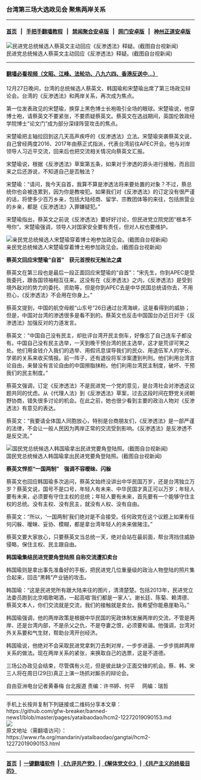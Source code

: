 ### 台湾第三场大选政见会   聚焦两岸关系 
------------------------

#### [首页](https://github.com/gfw-breaker/banned-news1/blob/master/README.md) &nbsp;&nbsp;|&nbsp;&nbsp; [手把手翻墙教程](https://github.com/gfw-breaker/guides/wiki) &nbsp;&nbsp;|&nbsp;&nbsp; [禁闻聚合安卓版](https://github.com/gfw-breaker/bn-android) &nbsp;&nbsp;|&nbsp;&nbsp; [网门安卓版](https://github.com/oGate2/oGate) &nbsp;&nbsp;|&nbsp;&nbsp; [神州正道安卓版](https://github.com/SzzdOgate/update) 



<div id="headerimg">
 <img alt="民进党总统候选人蔡英文主动回应《反渗透法》释疑。(截图自台视新闻)" src="https://www.rfa.org/mandarin/yataibaodao/gangtai/hcm2-12272019090153.html/852182f16587.png/@@images/fcd63636-5f68-44ca-ac96-9984cc263014.png" title="民进党总统候选人蔡英文主动回应《反渗透法》释疑。(截图自台视新闻)"/>
 <div id="headerimgcontents">
  <div id="headerimgcaption">
   <span>
    民进党总统候选人蔡英文主动回应《反渗透法》释疑。(截图自台视新闻)
   </span>
   <!-- zoomattribute -->
  </div>
  <!-- headerimgcaption -->
 </div>
 <!-- headerimagecontents -->
</div>

<hr/>


#### [翻墙必看视频（文昭、江峰、法轮功、八九六四、香港反送中...）](http://167.172.214.107/home.html)

<div id="storytext">
 <div>
  <div class="slot_header">
  </div>
 </div>
 <p>
 </p>
 <p>
  12月27日晚间，台湾的总统候选人蔡英文、韩国瑜和宋楚瑜出席了第三场政见辩论会。台湾的《反渗透法》和两岸关系，再次成为焦点。
 </p>
 <p>
  第一位发表政见的宋楚瑜，换穿上黑色博士长袍吸引全场的眼球。宋楚瑜说，他穿博士袍，请蔡英文不要紧张，不要质疑蔡英文。蔡英文在选战期间，英国伦敦政经学院博士“论文门”成为部分深绿阵营攻击的焦点。
 </p>
 <p>
  宋楚瑜把主轴拉回到这几天高声疾呼的《反渗透法》立法。宋楚瑜突袭蔡英文说，自己曾经两度2016、2017年由蔡正式指派，代表台湾前往APEC开会。他与对岸领导人习近平交流，回来后也把交流相关情况向蔡英文汇报。
 </p>
 <p>
 </p>
 <p>
 </p>
 <p>
  宋楚瑜说，根据《反渗透法》草案第五条，如果对于渗透的源头进行接触，而且回来之后还游说，不知道自己是否触法？
 </p>
 <p>
  宋楚瑜：“请问，我今天自首，我算不算是渗透法将来要处置的对象？不过，蔡总统你也会被连累到，因为你是教唆犯。如果我们对《反渗透法》的订定没有很严谨的话，将使多少百万乡亲，包括大陆经商、留学、宗教团体等的来往，包括旅营业的乡亲，都是《反渗透法》入罪嫌疑犯。”
 </p>
 <p>
  宋楚瑜指出，蔡英文之前说《反渗透法》要好好讨论，但民进党立院党团“根本不甩你”。宋楚瑜强调，领导人对国家安全要有责任，但对人权也要维护。
 </p>
 <p>
 </p>
 <p>
  <div class="image-inline captioned" style="width:619px;">
   <div style="width:619px;">
    <img alt="亲民党总统候选人宋楚瑜穿着博士袍参加政见会。(截图自台视新闻)" src="https://www.rfa.org/mandarin/yataibaodao/gangtai/hcm2-12272019090153.html/5b8b695a745c.png" title="亲民党总统候选人宋楚瑜穿着博士袍参加政见会。(截图自台视新闻)"/>
   </div>
   <div class="image-caption">
    <span style="width:619px;">
     亲民党总统候选人宋楚瑜穿着博士袍参加政见会。(截图自台视新闻)
    </span>
    <span class="copyright">
    </span>
   </div>
  </div>
 </p>
 <p>
  <b>
  </b>
 </p>
 <p>
  <b>
   蔡英文回应宋楚瑜“自首”    获元首授权无触法之虞
  </b>
 </p>
 <p>
  蔡英文在第三段也是最后一段正面回应宋楚瑜的“自首”：“宋先生，你到APEC是受我委托，跟各国领袖相互往来。这没有在《反渗透法》之内，《反渗透法》是受到境外敌对的势力的委托、资助等，但是你到APEC去是中华民国总统请你去，不用担心，《反渗透法》不会用在你身上。”
 </p>
 <p>
  蔡英文提到，中国的航空母舰“山东号”26日通过台湾海峡，这是看得到的威胁；但是，中国对台湾的渗透很多是看不到的。蔡英文也反击中国国台办近日对于《反渗透法》加强反对的力道发言。
 </p>
 <p>
  蔡英文：“中国自己没有民主，却批评台湾开民主倒车，好像忘了自己连车子都没有。中国自己没有民主选举，一天到晚干预台湾的民主选举，这才是荒谬可笑之处。他们用金钱介入我们的选举、用假讯息误导我们的民众、用退伍军人的学长、学弟的关系来收买情报。前一阵子，还有退役将军涉案遭到判刑。他们利用台湾言论自由，来替没有言论自由的中国擦脂抹粉。他们利用台湾民主制度，破坏、干预我们的民主制度。”
 </p>
 <p>
  蔡英文强调，订定《反渗透法》不是民进党一个党的意见，是台湾社会对渗透这议题共同的忧虑。从《代理人法》到《反渗透法》草案，过去这段时间在野党关闭朝野协商，错失很多讨论的机会。在此之前，她也很少看到主要的政治人物对《反渗透法》有意见的表达。
 </p>
 <p>
  蔡英文：“我要请全体国人同胞放心，特别是台商朋友们，《反渗透法》是一部严谨的法律，不会让一般人民因为两岸正常的交流受到影响。《反渗透法》是反渗透不是反交流。”
 </p>
 <p>
 </p>
 <p>
  <div class="image-inline captioned" style="width:634px;">
   <div style="width:634px;">
    <img alt="国民党总统候选人韩国瑜拿出民进党要角登陆照。(截图自台视新闻)" src="https://www.rfa.org/mandarin/yataibaodao/gangtai/hcm2-12272019090153.html/97d3570b745c624b7248.png" title="国民党总统候选人韩国瑜拿出民进党要角登陆照。(截图自台视新闻)"/>
   </div>
   <div class="image-caption">
    <span style="width:634px;">
     国民党总统候选人韩国瑜拿出民进党要角登陆照。(截图自台视新闻)
    </span>
    <span class="copyright">
    </span>
   </div>
  </div>
 </p>
 <p>
  <b>
  </b>
 </p>
 <p>
  <b>
   蔡英文悍拒“一国两制”    强调不容暧昧、闪躲
  </b>
 </p>
 <p>
  蔡英文也回应韩国瑜多次追问，蔡英文始终没讲出中华民国万岁，还是台湾独立万岁？蔡英文说，国号不是口号，年轻人有未来、中华民国才真正可以万岁；年轻人要有未来，必须要有守住主权的总统；年轻人要有未来，首先要有一个能够守住主权的总统。没有主权、没有民主，就没有人权、没有自由。
 </p>
 <p>
  蔡英文：“所以，‘一国两制’我们绝对是不会接受。任何政党在这个议题上如果有任何闪躲、暧昧、妥协、模糊，都是拿台湾年轻人的未来做赌注。”
 </p>
 <p>
  蔡英文要大家放心，只要蔡英文当总统一天，绝对会站在最前面，帮台湾挡住威胁侵略，保住主权、民主跟自由。
 </p>
 <p>
  <b>
   韩国瑜集结民进党要角登陆照 自称交流遭扣卖台
  </b>
 </p>
 <p>
  韩国瑜则是拿出事先准备好的手板，把民进党几位重量级的政治人物登陆的照片集合起来，回击“黑韩”产业链的攻击。
 </p>
 <p>
  韩国瑜：“这是民进党所有跟大陆来往的图片，清清楚楚。包括2013年，民进党立法委员跑到北京唱歌喝酒，一起高唱‘我们都是一家人’。谢长廷、陈菊、赖清德、蔡英文本人，你们交流就是交流，我们的接触就是卖台。我希望你能悬崖勒马。”
 </p>
 <p>
  韩国瑜强调，他的两岸政策是根据中华民国的宪政体制发展两岸的交流，不管是两岸、还是台湾内部，不是杀父之仇，不是夺妻之恨，必须要和谐。他强调，台湾对外关系要和气生财，帮助台湾开创经济。
 </p>
 <p>
  韩国瑜说，他绝对不会采取民进党拿刺刀去刺对岸，一步步进逼、一步步挑衅两岸关系的做法。现在两岸关系的紧张，来换取自己的选票，这是不道德。
 </p>
 <p>
  三场公办政见会结束，尽管偶有火花，但是彼此缺少正面交锋的机会。蔡、韩、宋三人将在周日(29日)真正上演一场抓对厮杀的辩论会。
 </p>
 <p>
 </p>
 <p>
  自由亚洲电台记者黄春梅 台北报道 责编：许书婷、何平     网编：瑞哲
 </p>
</div>

<hr/>
手机上长按并复制下列链接或二维码分享本文章：<br/>
https://github.com/gfw-breaker/banned-news1/blob/master/pages/yataibaodao/hcm2-12272019090153.md <br/>
<a href='https://github.com/gfw-breaker/banned-news1/blob/master/pages/yataibaodao/hcm2-12272019090153.md'><img src='https://github.com/gfw-breaker/banned-news1/blob/master/pages/yataibaodao/hcm2-12272019090153.md.png'/></a> <br/>
原文地址（需翻墙访问）：https://www.rfa.org/mandarin/yataibaodao/gangtai/hcm2-12272019090153.html


------------------------
#### [首页](https://github.com/gfw-breaker/banned-news1/blob/master/README.md) &nbsp;|&nbsp; [一键翻墙软件](https://github.com/gfw-breaker/nogfw/blob/master/README.md) &nbsp;| [《九评共产党》](https://github.com/gfw-breaker/9ping.md/blob/master/README.md#九评之一评共产党是什么) | [《解体党文化》](https://github.com/gfw-breaker/jtdwh.md/blob/master/README.md) | [《共产主义的终极目的》](https://github.com/gfw-breaker/gczydzjmd.md/blob/master/README.md)


<img src='http://gfw-breaker.win/banned-news/pages/yataibaodao/hcm2-12272019090153.md' width='0px' height='0px'/>